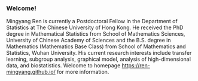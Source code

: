 ### Welcome!

Mingyang Ren is currently a Postdoctoral Fellow in the Department of Statistics at The Chinese University of Hong Kong. 
He received the PhD degree in Mathematical Statistics from School of Mathematics Sciences, University of Chinese Academy of Sciences and the B.S. degree in Mathematics (Mathematics Base Class) from School of Mathematics and Statistics, Wuhan University. 
His current research interests include transfer learning, subgroup analysis, graphical model, analysis of high-dimensional data, and biostatistics.
Welcome to homepage https://ren-mingyang.github.io/ for more information.

